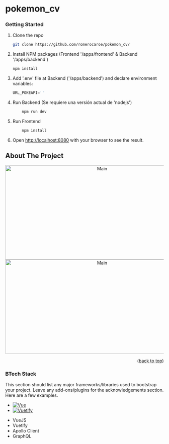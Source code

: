 # pokemon_cv
### Getting Started 

<!-- Agregar URL API -->
1. Clone the repo
   ```sh
   git clone https://github.com/romerocaroe/pokemon_cv/
   ```
3. Install NPM packages (Frontend '/apps/frontend' & Backend '/apps/backend')
   ```sh
   npm install
   ```
4. Add '.env' file at Backend ('/apps/backend') and declare environment variables:
   ```js
   URL_POKEAPI=''
   ```
5. Run Backend (Se requiere una versión actual de 'nodejs')
    ```sh
        npm run dev
    ```
6. Run Frontend 
    ```sh
        npm install
    ```
7. Open [http://localhost:8080](http://localhost:8080) with your browser to see the result.

## About The Project 
<div align="center">
    <img src="./frontend/public/pokemon_cv_init.png" alt="Main" width="600" height="300">
    <br/>
    <img src="./frontend/public/pokemon_cv_comments.png" alt="Main" width="600" height="300">
</div>


<p align="right">(<a href="#readme-top">back to top</a>)</p>


### BTech Stack

This section should list any major frameworks/libraries used to bootstrap your project. Leave any add-ons/plugins for the acknowledgements section. Here are a few examples.

* [![Vue][Vue.js]][Vue-url]
* [![Vuetify][Vuetify.js]][Vuetify-url]

- VueJS
- Vuetify
- Apollo Client
- GraphQL


<!-- MARKDOWN LINKS & IMAGES -->
[Vue.js]: https://img.shields.io/badge/Vue.js-35495E?style=for-the-badgelogo=vuedotjs&logoColor=4FC08D
[Vue-url]: https://vuejs.org/
[Vuetify.js]: https://img.shields.io/badge/Vue.js-35495E?style=for-the-badgelogo=vuedotjs&logoColor=4FC08D
[Vuetify-url]: https://vuetifyjs.com/en/